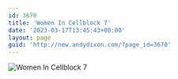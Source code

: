 ```yaml
---
id: 3670
title: 'Women In Cellblock 7'
date: '2023-03-17T13:45:43+00:00'
layout: page
guid: 'http://new.andydixon.com/?page_id=3670'
---
```


![Women In Cellblock 7](https://i0.wp.com/assets.g8x2.ldn.idrivee2-23.com/posters/Women%20In%20Cellblock%207%2001.jpg?w=1200&ssl=1 "Women In Cellblock 7")